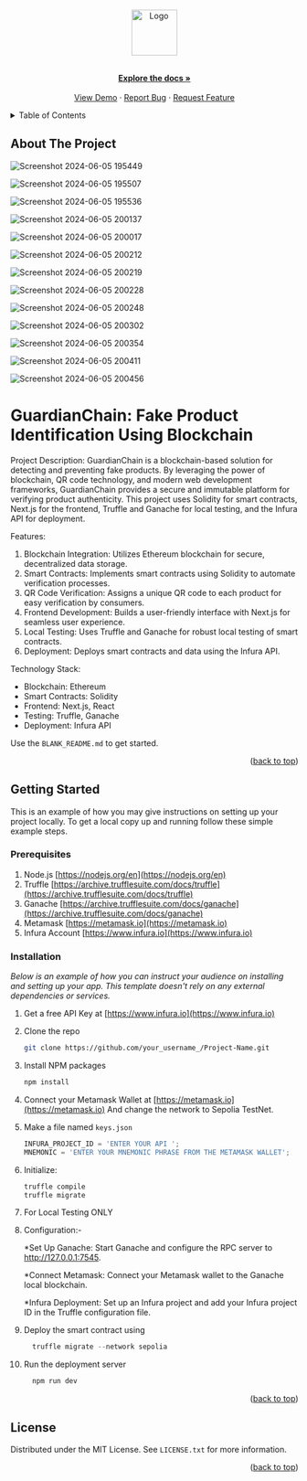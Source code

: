 <!-- Improved compatibility of back to top link: See: https://github.com/othneildrew/Best-README-Template/pull/73 -->
<a name="readme-top"></a>
<!--
*** Thanks for checking out the Best-README-Template. If you have a suggestion
*** that would make this better, please fork the repo and create a pull request
*** or simply open an issue with the tag "enhancement".
*** Don't forget to give the project a star!
*** Thanks again! Now go create something AMAZING! :D
-->



<!-- PROJECT LOGO -->
<br />
<div align="center">
  <a href="https://github.com/othneildrew/Best-README-Template">
    <img src="https://lh3.googleusercontent.com/fife/ALs6j_HfIgt3Rao0w7OGqMPLpdHIuuQ4ZoXGQdgs-3mB86SWbWYq7Y0i5cTqgJ4uVtf4mEo0dsxSw4aSRm79UO6rJ2LTXduFcTkdCk1cjKM_7N64e6N3nXBdoyrHJ9zl-UwbcTEsAHV9lHCTH9sxANu3-5w8vGt-AYnjUa5isS0AlyTn2aU4ih1wmoIKFJJBbk1WInjgoqUFOfR324ZxrOInIAQTXuHYNM1fYWEkuUhKcrh1hyMmmY6VUsMvpe74QyD8bNON-wIaqAAunHRFRUy7iAVDxbAP8Xgf4qx_0lcRYypogFHYpjSTv9ZcRte4FE7Djc2UiMFnkY-UcU2T2VZvsA5vHui5TjKQw0-c7vZsZKU_RBWDnibI7VdalpyJ-c_2PpcxIMfJFp-QTNLjbci-EHLQ_291V9HLv3BzfoC8AhF1OX_EXbeMHWNBJ-sEjIWE2C04Lwz8JxV-NZzIKM-BYKrvlLGR4VGLZLDPkO7pe-SrwVVW8HiDjCHXKs_zrO-Kf-niCDj2YV3QhAXsPoP9_3o3XjC9lauDUztMV9t0qXGOmTXNFCYoolkkZav0_C513FFMZxu8QNf4Rohdkp8Z5pTtAH_UM9pXtIkLEeGaY5gLvyLKyuP__YbIIp5tmvQNR5b5Hk4JMDKXONscmwjcQGkCrP8SQ_YhI-34fYcCWPvZhqokySOwX-SJKuTbcLqfg_8o5QQV72DkG79A6sOTfa4CDT2YaiiEbjuGY910gZRGwhHuBPc22KllReUR1AjjgMtBzmnC_gBSs_0uWUhmzWbkdoeYPA54q7zrZNHHMXkq9ZsV4a1BZJtNJmf4oFQeif1mz2OcisfL-d7FDoepw8gWPBgsT-A0uzUy7TBSFWvri_f8nBh_uUHJtvRuv9EBY5h52IGo2CifCWaVIUiip0ih3MSYijyaeUa3xd_VmDE4VqYubnHY__YZhiseW4DRq6EuSyydsQfw7zS23r_BkHQ93MLxnf_hSNJmY7Lny0nnerS9oGc0_WZpO7VdV_BXv6an99aZJ5DD4IpXbtCfwYeFagx8X0ttc-FpJTHGNspn3x3yRLwo51SwnG-k1BtE_RABsuJ_Sa_ocp95iYkhg-LLNYOtErZUF4-HMuIRRr6d7bsYRqgN8cqiTp_XZIf2-MXETujSnp3UmrzDdsRHn3MLTK8BScejsk-cGOWwJ5N_xpbZYLZC44aOa5rZTa-p5Lc1WqU4SuyiPH1J_Ff0AX2uz2r4005O9M1JUG59foBxQ2wXQVaGj0aN-3StyqtqE3WIspwE3AfK4CCLKyjUVea65UAeE-uMl5mwpi9a4UuAOBt50PKBCdrZrGHplu5tTVUZ6ilbKUAF7LuBBh6ahXPJeg7PiYaYJN9G3XD_DggkGOMa3k1QmY5lCbwnWOMe0q-E92I1Bp3Oe9S2T1s1qH0CVnJkL9Ha9mIN3dUCdexnYjdYx4KtGbLZMyJNZT20A83BArQpc3agPgzE3i8m5dxrx6yzPGZLW6rODBtO6UGkPA1NImvz3SoWgB8I9ar7jX7T2w=s512" alt="Logo" width="80" height="80">
  </a>

  <p align="center">
    <br />
    <a href="https://github.com/othneildrew/Best-README-Template"><strong>Explore the docs »</strong></a>
    <br />
    <br />
    <a href="real-marketplace-eth.vercel.app">View Demo</a>
    ·
    <a href="https://github.com/othneildrew/Best-README-Template/issues/new?labels=bug&template=bug-report---.md">Report Bug</a>
    ·
    <a href="https://github.com/othneildrew/Best-README-Template/issues/new?labels=enhancement&template=feature-request---.md">Request Feature</a>
  </p>
</div>

<!-- TABLE OF CONTENTS -->
<details>
  <summary>Table of Contents</summary>
  <ol>
    <li>
      <a href="#about-the-project">About The Project</a>
      
    </li>
    <li>
      <a href="#getting-started">Getting Started</a>
      <ul>
        <li><a href="#prerequisites">Prerequisites</a></li>
        <li><a href="#installation">Installation</a></li>
      </ul>
    </li>
    <li><a href="#usage">Usage</a></li>
  </ol>
</details>



<!-- ABOUT THE PROJECT -->
## About The Project


![Screenshot 2024-06-05 195449](https://github.com/unknown91tech/real-marketplace-eth/assets/116144227/478b9c3f-9fff-49a3-9c55-c4258e5aacb1)

![Screenshot 2024-06-05 195507](https://github.com/unknown91tech/real-marketplace-eth/assets/116144227/ba8d1acf-89e1-4d55-a966-b7aa81acde87)

![Screenshot 2024-06-05 195536](https://github.com/unknown91tech/real-marketplace-eth/assets/116144227/29cd59e1-3267-4d54-8ddc-b6ce5f1565d4)

![Screenshot 2024-06-05 200137](https://github.com/unknown91tech/real-marketplace-eth/assets/116144227/94c66f6b-63b8-45df-a6ee-1cf8db02a8d9)

![Screenshot 2024-06-05 200017](https://github.com/unknown91tech/real-marketplace-eth/assets/116144227/38ba8361-31c4-4da2-97a5-fc3a8ca96687)

![Screenshot 2024-06-05 200212](https://github.com/unknown91tech/real-marketplace-eth/assets/116144227/f16b1059-3722-4543-ab98-1f0ac125060f)

![Screenshot 2024-06-05 200219](https://github.com/unknown91tech/real-marketplace-eth/assets/116144227/4054c4b3-268c-4403-9864-519e0659145f)

![Screenshot 2024-06-05 200228](https://github.com/unknown91tech/real-marketplace-eth/assets/116144227/47b9fb1e-593c-46c6-adf4-c45034603c68)

![Screenshot 2024-06-05 200248](https://github.com/unknown91tech/real-marketplace-eth/assets/116144227/893970b9-d602-4f11-a28d-d26d611b0ee4)

![Screenshot 2024-06-05 200302](https://github.com/unknown91tech/real-marketplace-eth/assets/116144227/133512cc-9be0-4c8f-97d6-7a10d079f9f4)


![Screenshot 2024-06-05 200354](https://github.com/unknown91tech/real-marketplace-eth/assets/116144227/3faa8bd2-e85e-49aa-ba0e-197a98ddefaf)

![Screenshot 2024-06-05 200411](https://github.com/unknown91tech/real-marketplace-eth/assets/116144227/035a2d95-c1ba-4b94-9262-cb0a52e1af25)

![Screenshot 2024-06-05 200456](https://github.com/unknown91tech/real-marketplace-eth/assets/116144227/b269072e-f327-4635-a57a-9ad19fff05ca)


<h1>GuardianChain: Fake Product Identification Using Blockchain</h1>

Project Description:
GuardianChain is a blockchain-based solution for detecting and preventing fake products. By leveraging the power of blockchain, QR code technology, and modern web development frameworks, GuardianChain provides a secure and immutable platform for verifying product authenticity. This project uses Solidity for smart contracts, Next.js for the frontend, Truffle and Ganache for local testing, and the Infura API for deployment.

Features:

1. Blockchain Integration: Utilizes Ethereum blockchain for secure, decentralized data storage.
2. Smart Contracts: Implements smart contracts using Solidity to automate verification processes.
3. QR Code Verification: Assigns a unique QR code to each product for easy verification by consumers.
4. Frontend Development: Builds a user-friendly interface with Next.js for seamless user experience.
5. Local Testing: Uses Truffle and Ganache for robust local testing of smart contracts.
6. Deployment: Deploys smart contracts and data using the Infura API.

Technology Stack:

- Blockchain: Ethereum
- Smart Contracts: Solidity
- Frontend: Next.js, React
- Testing: Truffle, Ganache
- Deployment: Infura API



Use the `BLANK_README.md` to get started.

<p align="right">(<a href="#readme-top">back to top</a>)</p>


<!-- GETTING STARTED -->
## Getting Started

This is an example of how you may give instructions on setting up your project locally.
To get a local copy up and running follow these simple example steps.

### Prerequisites


1. Node.js [https://nodejs.org/en](https://nodejs.org/en)
2. Truffle [https://archive.trufflesuite.com/docs/truffle](https://archive.trufflesuite.com/docs/truffle)
3. Ganache [https://archive.trufflesuite.com/docs/ganache](https://archive.trufflesuite.com/docs/ganache)
4. Metamask [https://metamask.io](https://metamask.io)
5. Infura Account [https://www.infura.io](https://www.infura.io)


### Installation

_Below is an example of how you can instruct your audience on installing and setting up your app. This template doesn't rely on any external dependencies or services._

1. Get a free API Key at [https://www.infura.io](https://www.infura.io)
2. Clone the repo
   ```sh
   git clone https://github.com/your_username_/Project-Name.git
   ```
3. Install NPM packages
   ```sh
   npm install
   ```
4. Connect your Metamask Wallet at  [https://metamask.io](https://metamask.io)
    And change the network to Sepolia TestNet.
6. Make a file named `keys.json`
   ```js
   INFURA_PROJECT_ID = 'ENTER YOUR API ';
   MNEMONIC = 'ENTER YOUR MNEMONIC PHRASE FROM THE METAMASK WALLET';
   ```
7. Initialize:
   ```js
   truffle compile
   truffle migrate
   ```
8. For Local Testing ONLY
9. 
    Configuration:-
   
    *Set Up Ganache:
     Start Ganache and configure the RPC server to http://127.0.0.1:7545.
   
    *Connect Metamask:
     Connect your Metamask wallet to the Ganache local blockchain.
   
    *Infura Deployment:
     Set up an Infura project and add your Infura project ID in the Truffle configuration file.
7. Deploy the smart contract using 
   ```js
     truffle migrate --network sepolia
   ```
8. Run the deployment server
   ```js
     npm run dev
   ```
  

<p align="right">(<a href="#readme-top">back to top</a>)</p>




<!-- LICENSE -->
## License

Distributed under the MIT License. See `LICENSE.txt` for more information.

<p align="right">(<a href="#readme-top">back to top</a>)</p>
